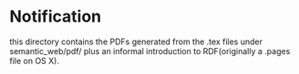 # Notification
this directory contains the PDFs generated from the .tex files under semantic_web/pdf/ 
plus an informal introduction to RDF(originally a .pages file on OS X).


